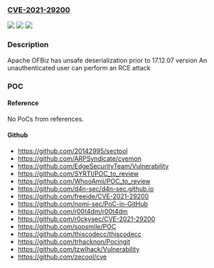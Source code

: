 ### [CVE-2021-29200](https://cve.mitre.org/cgi-bin/cvename.cgi?name=CVE-2021-29200)
![](https://img.shields.io/static/v1?label=Product&message=Apache%20OFBiz&color=blue)
![](https://img.shields.io/static/v1?label=Version&message=Apache%20OFBiz%3C%2017.12.07%20&color=brighgreen)
![](https://img.shields.io/static/v1?label=Vulnerability&message=Java%20serialisation&color=brighgreen)

### Description

Apache OFBiz has unsafe deserialization prior to 17.12.07 version An unauthenticated user can perform an RCE attack

### POC

#### Reference
No PoCs from references.

#### Github
- https://github.com/20142995/sectool
- https://github.com/ARPSyndicate/cvemon
- https://github.com/EdgeSecurityTeam/Vulnerability
- https://github.com/SYRTI/POC_to_review
- https://github.com/WhooAmii/POC_to_review
- https://github.com/d4n-sec/d4n-sec.github.io
- https://github.com/freeide/CVE-2021-29200
- https://github.com/nomi-sec/PoC-in-GitHub
- https://github.com/r00t4dm/r00t4dm
- https://github.com/r0ckysec/CVE-2021-29200
- https://github.com/soosmile/POC
- https://github.com/thiscodecc/thiscodecc
- https://github.com/trhacknon/Pocingit
- https://github.com/tzwlhack/Vulnerability
- https://github.com/zecool/cve

